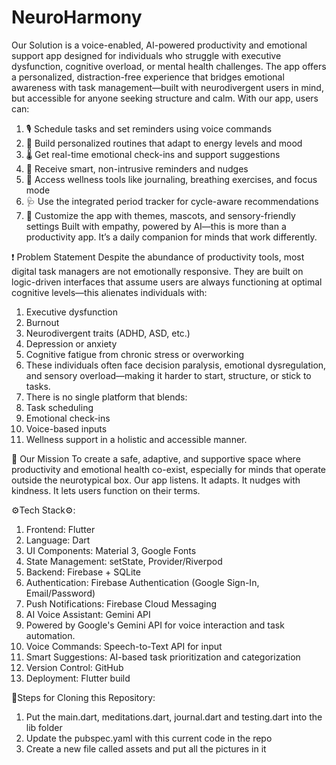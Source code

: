 # NeuroHarmony

Our Solution is a voice-enabled, AI-powered productivity and emotional support app designed for individuals who struggle with executive dysfunction, cognitive overload, or mental health challenges. The app offers a personalized, distraction-free experience that bridges emotional awareness with task management—built with neurodivergent users in mind, but accessible for anyone seeking structure and calm.
With our app, users can:
1. 🎙 Schedule tasks and set reminders using voice commands
2. 📆 Build personalized routines that adapt to energy levels and mood
3. 🌡 Get real-time emotional check-ins and support suggestions
4. 🔔 Receive smart, non-intrusive reminders and nudges
5. 💖 Access wellness tools like journaling, breathing exercises, and focus mode
6. 🩺 Use the integrated period tracker for cycle-aware recommendations
7. 🎨 Customize the app with themes, mascots, and sensory-friendly settings
Built with empathy, powered by AI—this is more than a productivity app. It’s a daily companion for minds that work differently.

❗ Problem Statement
Despite the abundance of productivity tools, most digital task managers are not emotionally responsive. They are built on logic-driven interfaces that assume users are always functioning at optimal cognitive levels—this alienates individuals with:
1. Executive dysfunction
2. Burnout
3. Neurodivergent traits (ADHD, ASD, etc.)
4. Depression or anxiety
5. Cognitive fatigue from chronic stress or overworking
6. These individuals often face decision paralysis, emotional dysregulation, and sensory overload—making it harder to start, structure, or stick to tasks.
7. There is no single platform that blends:
8. Task scheduling
9. Emotional check-ins
10. Voice-based inputs
11. Wellness support in a holistic and accessible manner.


🎯 Our Mission
To create a safe, adaptive, and supportive space where productivity and emotional health co-exist, especially for minds that operate outside the neurotypical box.
Our app listens. It adapts. It nudges with kindness. It lets users function on their terms.


⚙️Tech Stack⚙️:
1. Frontend: Flutter 
2. Language: Dart
3. UI Components: Material 3, Google Fonts
4. State Management: setState, Provider/Riverpod
5. Backend: Firebase + SQLite
6. Authentication: Firebase Authentication (Google Sign-In, Email/Password)
7. Push Notifications: Firebase Cloud Messaging
8. AI Voice Assistant: Gemini API
9. Powered by Google's Gemini API for voice interaction and task automation.
10. Voice Commands: Speech-to-Text API for input
11. Smart Suggestions: AI-based task prioritization and categorization
12. Version Control: GitHub
13. Deployment: Flutter build


📝Steps for Cloning this Repository: 
1. Put the main.dart, meditations.dart, journal.dart and testing.dart into the lib folder
2. Update the pubspec.yaml with this current code in the repo
3. Create a new file called assets and put all the pictures in it
